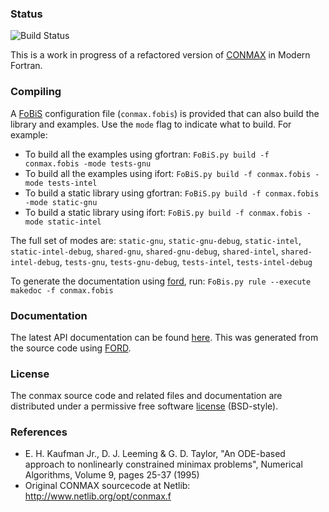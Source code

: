 
### Status

![Build Status](https://github.com/jacobwilliams/conmax/actions/workflows/CI.yml/badge.svg)

This is a work in progress of a refactored version of [CONMAX](http://www.netlib.org/opt/conmax.f) in Modern Fortran.

### Compiling

A [FoBiS](https://github.com/szaghi/FoBiS) configuration file (`conmax.fobis`) is provided that can also build the library and examples. Use the `mode` flag to indicate what to build. For example:

  * To build all the examples using gfortran: `FoBiS.py build -f conmax.fobis -mode tests-gnu`
  * To build all the examples using ifort:    `FoBiS.py build -f conmax.fobis -mode tests-intel`
  * To build a static library using gfortran: `FoBiS.py build -f conmax.fobis -mode static-gnu`
  * To build a static library using ifort:    `FoBiS.py build -f conmax.fobis -mode static-intel`

  The full set of modes are: `static-gnu`, `static-gnu-debug`, `static-intel`, `static-intel-debug`, `shared-gnu`, `shared-gnu-debug`, `shared-intel`, `shared-intel-debug`, `tests-gnu`, `tests-gnu-debug`, `tests-intel`, `tests-intel-debug`

  To generate the documentation using [ford](https://github.com/Fortran-FOSS-Programmers/ford), run: ```FoBis.py rule --execute makedoc -f conmax.fobis```

### Documentation

The latest API documentation can be found [here](http://jacobwilliams.github.io/conmax/). This was generated from the source code using [FORD](https://github.com/Fortran-FOSS-Programmers/ford).

### License

The conmax source code and related files and documentation are distributed under a permissive free software [license](https://github.com/jacobwilliams/conmax/blob/master/LICENSE) (BSD-style).

### References

 * E. H. Kaufman Jr., D. J. Leeming & G. D. Taylor, "An ODE-based approach to nonlinearly constrained minimax problems", Numerical Algorithms, Volume 9, pages 25-37 (1995)
 * Original CONMAX sourcecode at Netlib: http://www.netlib.org/opt/conmax.f